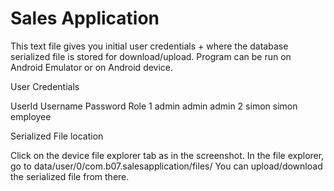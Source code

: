 # Sales Application

This text file gives you initial user credentials + where the database serialized file is stored for download/upload.
Program can be run on Android Emulator or on Android device.

User Credentials

UserId    Username    Password  Role
1         admin       admin     admin
2         simon       simon     employee


Serialized File location

Click on the device file explorer tab as in the screenshot.  In the file explorer, go to data/user/0/com.b07.salesapplication/files/
You can upload/download the serialized file from there.
